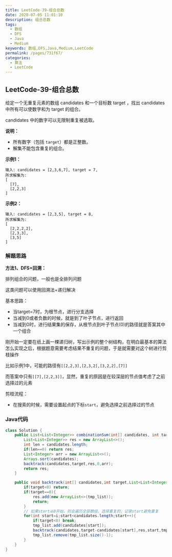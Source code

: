 ```yaml
---
title: LeetCode-39-组合总数
date: 2020-07-05 11:01:10
description: 组合总数
tags: 
  - 数组
  - DFS
  - Java
  - Medium
keywords: 数组,DFS,Java,Medium,LeetCode
permalink: /pages/731f67/
categories: 
  - 算法
  - LeetCode
---
```


## LeetCode-39-组合总数

给定一个无重复元素的数组 candidates 和一个目标数 target ，找出 candidates 中所有可以使数字和为 target 的组合。

candidates 中的数字可以无限制重复被选取。

**说明：**

- 所有数字（包括 `target`）都是正整数。
- 解集不能包含重复的组合。 

<!--more-->

**示例1：**

```
输入: candidates = [2,3,6,7], target = 7,
所求解集为:
[
  [7],
  [2,2,3]
]
```

**示例2：**

```
输入: candidates = [2,3,5], target = 8,
所求解集为:
[
  [2,2,2,2],
  [2,3,3],
  [3,5]
]
```

### 解题思路

**方法1、DFS+回溯：**

排列组合的问题，一般也是全排列问题

这类问题可以使用回溯法+递归解决

基本思路：

- 当target=7时，为根节点，进行分支选择
- 当减到0或者负数的时候，就是到了叶子节点，进行返回
- 当减到0时，进行结果集的保存，从根节点到叶子节点(0)的路径就是答案其中一个组合

刚开始一定要在纸上画一棵递归树，写出示例的整个树结构，在明白最基本的算法怎么实现之后，根据题意需要考虑结果不重复的问题，于是就需要对这个树进行剪枝操作

比如示例1中，可能的路径有`[[2,2,3],[2,3,2],[3,2,2],[7]]`

而答案中只有`[[7],[2,2,3]]`，显然，重复的原因是在较深层的节点值考虑了之前选择过的元素

剪枝流程：

- 在搜索的时候，需要设置起点的下标`start`，避免选择之前选择过的节点

### Java代码

```java
class Solution {
    public List<List<Integer>> combinationSum(int[] candidates, int target) {
        List<List<Integer>> res = new ArrayList<>();
        int len = candidates.length;
        if(len==0) return res;
        List<Integer> arr = new ArrayList<>();
        Arrays.sort(candidates);
        backtrack(candidates,target,res,0,arr);
        return res;
    }

    public void backtrack(int[] candidates,int target,List<List<Integer>> res,int i,List<Integer> tmp_list){
        if(target<0) return;
        if(target==0){
            res.add(new ArrayList<>(tmp_list));
            return;
        }
        // 如果start从0开始，则会遍历全部数组，选择重复的，记录start避免重复
        for(int start=i;start<candidates.length;start++){
            if(target<0) break;
            tmp_list.add(candidates[start]);
            backtrack(candidates,target-candidates[start],res,start,tmp_list);
            tmp_list.remove(tmp_list.size()-1);
        }
    }
}
```

